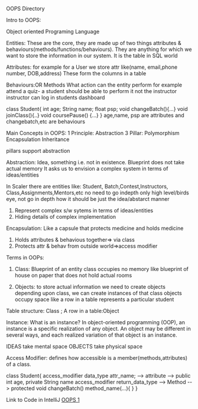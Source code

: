 OOPS Directory

Intro to OOPS:

Object oriented Programing Language

Entities:
These are the core, they are made up of two things attributes & behaviours(methods/functions/behaviours).
They are anything for which we want to store the information in our system.
It is the table in SQL world

Attributes:
for example for a User we store attr like(name, email,phone number, DOB,address)
These form the columns in a table

Behaviours:OR Methods
What action can the entity perform
for example attend a quiz- a student should be able to perform it not the instructor
instructor can log in students dashboard




class Student{
    int age;
    String name;
    float psp;
    void changeBatch(){...}
	void joinClass(){..}
	void coursePause() {...}
}
age,name, psp are attributes
and changebatch,etc are behaviours




Main Concepts in OOPS:
1 Principle: Abstraction
3 Pillar: 	Polymorphism
            Encapsulation
            Inheritance

pillars support abstraction

Abstraction:
Idea, something i.e. not in existence.
Blueprint
does not take actual memory
It asks us to envision a complex system in terms of ideas/entities

In Scaler there are entities like: Student, Batch,Contest,Instructors, Class,Assignments,Mentors,etc
no need to go indepth only high level/birds eye, not go in depth how it should be just the idea/abstarct manner

1. Represent complex s/w sytems in terms of ideas/entities
2. Hiding details of complex implementation



Encapsulation:
Like a capsule that protects medicine and holds medicine
1. Holds attributes & behavious together=> via class
2. Protects attr & behav from outside world=>access modifier



Terms in OOPs:
1. Class: Blueprint of an entity
   class occupies no memory like blueprint of house on paper that does not hold actual rooms

2. Objects: to store actual information we need to create objects
   depending upon class, we can create instances of that class
   objects occupy space like a row in a table represents a particular student

Table structure: Class  ; A row in a table:Object

Instance:
What is an instance? In object-oriented programming (OOP), an instance is a specific realization of any object.
An object may be different in several ways, and each realized variation of that object is an instance.

IDEAS take mental space OBJECTS take physical space


Access Modifier:
defines how accessible is a member(methods,attributes) of a class.

class Student{
access_modifier data_type attr_name;	--> attribute --> public int age, private String name
access_modifier return_data_type	--> Method --> protected void changeBatch()
	method_name(...){
	}
}

Link to Code in IntelliJ [OOPS 1](https://github.com/Ak-github-dev/Java_OOPS/tree/main/OOPS_1_with_Java/src/main/java/org/example/OOPS01/)